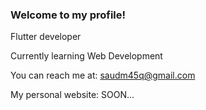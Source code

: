 ### Welcome to my profile!

Flutter developer

Currently learning Web Development

You can reach me at: saudm45q@gmail.com

My personal website: SOON...
